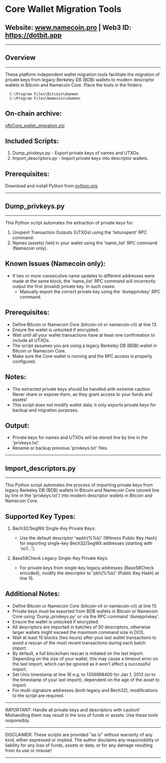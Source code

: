 
 #                        Core Wallet Migration Tools

 ##          Website: www.namecoin.pro | Web3 ID: https://dotbit.app

---

 ## Overview
  
---

  These platform independent wallet migration tools facilitate the migration of 
  private keys from legacy Berkeley DB (BDB) wallets to modern descriptor wallets 
  in Bitcoin and Namecoin Core. Place the tools in the folders:

      C:\Program Files\Bitcoin\daemon
      C:\Program Files\Namecoin\daemon
 
  On-chain archive:
  -----------------
  [nft/Core_wallet_migration.zip](https://namecoin.online/explorer/details.php?q=nft%2FCore_wallet_migration.zip)
  
  Included Scripts:
  -----------------
  1. Dump_privkeys.py  - Export private keys of names and UTXOs.
  2. Import_descriptors.py  - Import private keys into descriptor wallets.

  Prerequisites:
  -----------------
  Download and install Python from [python.org](https://www.python.org/downloads/).

---

##  Dump_privkeys.py
  
---

  This Python script automates the extraction of private keys for:
  1. Unspent Transaction Outputs (UTXOs) using the 'listunspent' RPC command.
  2. Names (assets) held in your wallet using the 'name_list' RPC command (Namecoin only).

  Known Issues (Namecoin only):
  -----------------------------
  - If two or more consecutive name updates to different addresses were made at the same block,
    the 'name_list' RPC command will incorrectly output the first (invalid) private key.
    In such cases:
      - Manually export the correct private key using the 'dumpprivkey' RPC command.

  Prerequisites:
  --------------
  - Define Bitcoin or Namecoin Core (bitcoin-cli or namecoin-cli) at line 13.
  - Ensure the wallet is unlocked if encrypted.
  - Wait until all your wallet transactions have at least one confirmation to include all UTXOs.
  - The script assumes you are using a legacy Berkeley DB (BDB) wallet in Bitcoin or Namecoin Core.
  - Make sure the Core wallet is running and the RPC access is properly configured.

  Notes:
  ------
  - The extracted private keys should be handled with extreme caution.
    Never share or expose them, as they grant access to your funds and assets!
  - This script does not modify wallet data; it only exports private keys for 
    backup and migration purposes.

  Output:
  -------
  - Private keys for names and UTXOs will be stored line by line in the 'privkeys.txt'. 
  - Rename or backup previous 'privkeys.txt' files.

---

##  Import_descriptors.py
  
---

  This Python script automates the process of importing private keys from 
  legacy Berkeley DB (BDB) wallets in Bitcoin and Namecoin Core (stored line by line in the 
  'privkeys.txt') into modern descriptor wallets in Bitcoin and Namecoin Core.

  Supported Key Types:
  ---------------------
  1. Bech32/SegWit Single-Key Private Keys:
     - Use the default descriptor 'wpkh(%%k)' (Witness Public Key Hash) for importing 
       single-key Bech32/SegWit addresses (starting with 'nc1...').

  2. Base58Check Legacy Single-Key Private Keys:
     - For private keys from single-key legacy addresses (Base58Check encoded), 
       modify the descriptor to 'pkh(%%k)' (Public Key Hash) at line 15.

  Additional Notes:
  -----------------
  - Define Bitcoin or Namecoin Core (bitcoin-cli or namecoin-cli) at line 13.
  - Private keys must be exported from BDB wallets in Bitcoin or Namecoin Core using 
    'Dump_privkeys.py' or via the RPC command 'dumpprivkey'.
  - Ensure the wallet is unlocked if encrypted.
  - All descriptors are imported in batches of 50 descriptors, otherwise larger 
    wallets might exceed the maximum command size in DOS.
  - Wait at least 15 blocks (two hours) after your last wallet transactions to avoid 
    a rescan of the most recent transactions during each batch import.
  - By default, a full blockchain rescan is initiated on the last import. Depending on
    the size of your wallet, this may cause a timeout error on the last import, which
    can be ignored as it won't affect a successful import.
  - Set Unix timestamp at line 16 e.g. to 1356998400 for Jan 1, 2013 (or to the
    timestamp of your last import), dependent on the age of the asset to import.
  - For multi-signature addresses (both legacy and Bech32), modifications to the 
    script are required.

---

  IMPORTANT: Handle all private keys and descriptors with caution! Mishandling them 
  may result in the loss of funds or assets. Use these tools responsibly.
  
---

  DISCLAIMER: These scripts are provided "as is" without warranty of any kind,
  either expressed or implied. The author disclaims any responsibility or liability
  for any loss of funds, assets or data, or for any damage resulting
  from its use or misuse!
  
---
